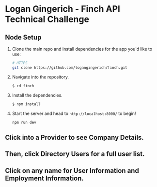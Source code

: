 # Logan Gingerich - Finch API Technical Challenge

## Node Setup

1. Clone the main repo and install dependencies for the app you'd like to use:

    ```bash
    # HTTPS
    git clone https://github.com/logangingerich/finch.git 
    ```

2. Navigate into the repository.

    ```bash
    $ cd finch
    ```

3. Install the dependencies.
    ```bash
    $ npm install
    ```

4. Start the server and head to `http://localhost:8000/` to begin!

    ```sh
    npm run dev
    ```

## Click into a Provider to see Company Details. 
## Then, click Directory Users for a full user list. 
## Click on any name for User Information and Employment Information.
